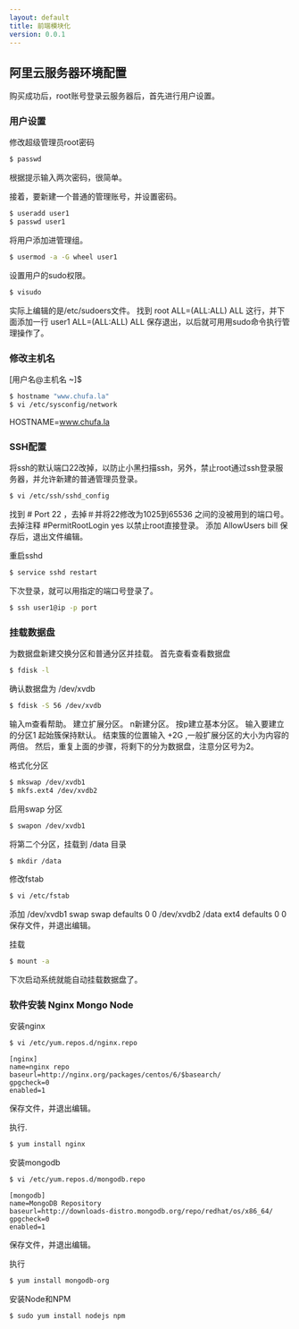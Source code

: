 ```yaml
---
layout: default
title: 前端模块化
version: 0.0.1
---
```

## 阿里云服务器环境配置


购买成功后，root账号登录云服务器后，首先进行用户设置。

### 用户设置
修改超级管理员root密码
```bash
$ passwd
```
根据提示输入两次密码，很简单。

接着，要新建一个普通的管理账号，并设置密码。
```bash
$ useradd user1
$ passwd user1
```

将用户添加进管理组。
```bash
$ usermod -a -G wheel user1
```

设置用户的sudo权限。
```bash
$ visudo
```
实际上编辑的是/etc/sudoers文件。
找到 root    ALL=(ALL:ALL) ALL 这行，并下面添加一行
user1    ALL=(ALL:ALL) ALL
保存退出，以后就可用用sudo命令执行管理操作了。

### 修改主机名
[用户名@主机名 ~]$ 
```bash
$ hostname "www.chufa.la"
$ vi /etc/sysconfig/network
```
HOSTNAME=www.chufa.la

### SSH配置
将ssh的默认端口22改掉，以防止小黑扫描ssh，另外，禁止root通过ssh登录服务器，并允许新建的普通管理员登录。
```bash
$ vi /etc/ssh/sshd_config
```
找到 # Port 22 ，去掉＃并将22修改为1025到65536 之间的没被用到的端口号。
去掉注释 #PermitRootLogin yes 以禁止root直接登录。
添加 
AllowUsers bill
保存后，退出文件编辑。

重启sshd
```bash
$ service sshd restart
```
下次登录，就可以用指定的端口号登录了。
```bash
$ ssh user1@ip -p port 
```

### 挂载数据盘
为数据盘新建交换分区和普通分区并挂载。
首先查看查看数据盘
```bash
$ fdisk -l 
```
确认数据盘为 /dev/xvdb 
```bash
$ fdisk -S 56 /dev/xvdb
```
输入m查看帮助。
建立扩展分区。
n新建分区。
按p建立基本分区。
输入要建立的分区1
起始簇保持默认。
结束簇的位置输入 +2G ,一般扩展分区的大小为内容的两倍。
然后，重复上面的步骤，将剩下的分为数据盘，注意分区号为2。 

格式化分区
```bash
$ mkswap /dev/xvdb1
$ mkfs.ext4 /dev/xvdb2
```

启用swap 分区
```bash
$ swapon /dev/xvdb1
```
将第二个分区，挂载到 /data 目录
```bash
$ mkdir /data
```
修改fstab
```bash
$ vi /etc/fstab
```
添加
/dev/xvdb1              swap                    swap    defaults        0 0
/dev/xvdb2              /data                   ext4    defaults        0 0
保存文件，并退出编辑。

挂载
```bash
$ mount -a
```
下次启动系统就能自动挂载数据盘了。

### 软件安装 Nginx Mongo Node
安装nginx
```bash
$ vi /etc/yum.repos.d/nginx.repo
```

```
[nginx]
name=nginx repo
baseurl=http://nginx.org/packages/centos/6/$basearch/
gpgcheck=0
enabled=1
```

保存文件，并退出编辑。

执行.
```bash
$ yum install nginx
```

安装mongodb
```bash
$ vi /etc/yum.repos.d/mongodb.repo
```

```
[mongodb]
name=MongoDB Repository
baseurl=http://downloads-distro.mongodb.org/repo/redhat/os/x86_64/
gpgcheck=0
enabled=1
```

保存文件，并退出编辑。

执行
```bash
$ yum install mongodb-org
```

安装Node和NPM
```bash
$ sudo yum install nodejs npm
```
